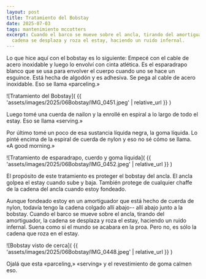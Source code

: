 ```yaml
---
layout: post
title: Tratamiento del Bobstay
date: 2025-07-03
tags: mantenimiento mccotters
excerpt: Cuando el barco se mueve sobre el ancla, tirando del amortiguador, la
  cadena se desplaza y roza el estay, haciendo un ruido infernal.
---
```


Lo que hice aquí con el bobstay es lo siguiente: Empecé con el cable de acero
inoxidable y luego lo envolví con cinta atlética. Es el esparadrapo blanco que
se usa para envolver el cuerpo cuando uno se hace un esguince. Está hecha de
algodón y es adhesiva. Se pega al cable de acero inoxidable. Eso se llama
«parceling.»

![Tratamiento del Bobstay](
  {{ 'assets/images/2025/06Bobstay/IMG_0451.jpeg' | relative_url }}
)

Luego tomé una cuerda de nailon y la enrollé en espiral a lo largo de todo el
estay. Eso se llama «serving.»

Por último tomé un poco de esa sustancia líquida negra, la goma líquida. Lo
pinté encima de la espiral de cuerda de nylon y eso no sé cómo se llama.
«A good morning.»

![Tratamiento de esparadrapo, cuerdo y goma líquida](
  {{ 'assets/images/2025/06Bobstay/IMG_0452.jpeg' | relative_url }}
)

El propósito de este tratamiento es proteger el bobstay
del ancla. El ancla golpea el estay cuando sube y baja. También protege de
cualquier chaffe de la cadena del ancla cuando estoy fondeado.

Aunque fondeado estoy en un amortiguador que está hecho de cuerda de nylon,
todavía tengo la cadena colgado allí abajo-- allí abajo junto a la
bobstay. Cuando el barco se mueve sobre el ancla, tirando del amortiguador, la
cadena se desplaza y roza el estay, haciendo un ruido infernal. Suena como si
el mundo se acabara en la proa. Pero no, es sólo la cadena que roza en el
estay.

![Bobstay visto de cerca](
  {{ 'assets/images/2025/06Bobstay/IMG_0448.jpeg' | relative_url }}
)

Ojalá que esta «parceling,» «serving» y el revestimiento de goma calmen eso.

